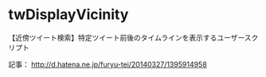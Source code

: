 twDisplayVicinity
=================

【近傍ツイート検索】特定ツイート前後のタイムラインを表示するユーザースクリプト


記事： http://d.hatena.ne.jp/furyu-tei/20140327/1395914958



